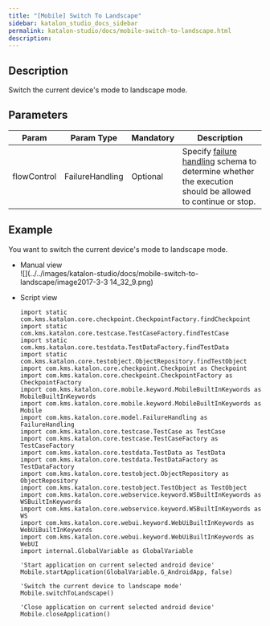 ```yaml
---
title: "[Mobile] Switch To Landscape" 
sidebar: katalon_studio_docs_sidebar
permalink: katalon-studio/docs/mobile-switch-to-landscape.html 
description: 
---
```

Description  
-------------

Switch the current device's mode to landscape mode.

Parameters  
------------

<table class="" style="table-layout: fixed;"><thead><tr><th class="" style="">Param</th><th class="" style="">Param Type</th><th class="" colspan="1" style="">Mandatory</th><th class="" colspan="1" style="">Description</th></tr></thead><tbody class="" style=""><tr class="" style=""><td class="" style=""><span style="" class="">flowControl</span></td><td class="" style=""><span style="" class="">FailureHandling</span></td><td class="" colspan="1" style=""><span style="" class="">Optional</span></td><td class="" colspan="1" style=""><span style="" class="">Spec</span><span class="" style="">ify </span><a href="https://docs.katalon.com/x/qAAM" rel="nofollow" class="" style="">failure handling</a><span class="" style=""> schema to determine whether the execution should be allowed to continue or stop.</span></td></tr></tbody></table>

Example 
--------

You want to switch the current device's mode to landscape mode.

*   Manual view    
    ![](../../images/katalon-studio/docs/mobile-switch-to-landscape/image2017-3-3 14_32_9.png)
*   Script view 
    
    ```
    import static com.kms.katalon.core.checkpoint.CheckpointFactory.findCheckpoint
    import static com.kms.katalon.core.testcase.TestCaseFactory.findTestCase
    import static com.kms.katalon.core.testdata.TestDataFactory.findTestData
    import static com.kms.katalon.core.testobject.ObjectRepository.findTestObject
    import com.kms.katalon.core.checkpoint.Checkpoint as Checkpoint
    import com.kms.katalon.core.checkpoint.CheckpointFactory as CheckpointFactory
    import com.kms.katalon.core.mobile.keyword.MobileBuiltInKeywords as MobileBuiltInKeywords
    import com.kms.katalon.core.mobile.keyword.MobileBuiltInKeywords as Mobile
    import com.kms.katalon.core.model.FailureHandling as FailureHandling
    import com.kms.katalon.core.testcase.TestCase as TestCase
    import com.kms.katalon.core.testcase.TestCaseFactory as TestCaseFactory
    import com.kms.katalon.core.testdata.TestData as TestData
    import com.kms.katalon.core.testdata.TestDataFactory as TestDataFactory
    import com.kms.katalon.core.testobject.ObjectRepository as ObjectRepository
    import com.kms.katalon.core.testobject.TestObject as TestObject
    import com.kms.katalon.core.webservice.keyword.WSBuiltInKeywords as WSBuiltInKeywords
    import com.kms.katalon.core.webservice.keyword.WSBuiltInKeywords as WS
    import com.kms.katalon.core.webui.keyword.WebUiBuiltInKeywords as WebUiBuiltInKeywords
    import com.kms.katalon.core.webui.keyword.WebUiBuiltInKeywords as WebUI
    import internal.GlobalVariable as GlobalVariable
    
    'Start application on current selected android device'
    Mobile.startApplication(GlobalVariable.G_AndroidApp, false)
    
    'Switch the current device to landscape mode'
    Mobile.switchToLandscape()
    
    'Close application on current selected android device'
    Mobile.closeApplication()
    
    
    ```